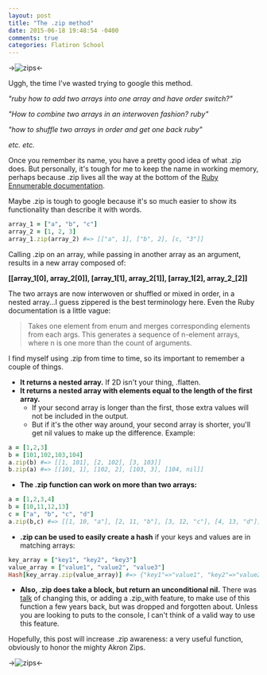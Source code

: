```yaml
---
layout: post
title: "The .zip method"
date: 2015-06-18 19:48:54 -0400
comments: true
categories: Flatiron School
---
```



->![zips](http://www.cayzu.com/wp-content/uploads/zipper-1030x360.jpg "zipper")<-

Uggh, the time I've wasted trying to google this method.

*"ruby how to add two arrays into one array and have order switch?"*   

*"How to combine two arrays in an interwoven fashion? ruby"*  

*"how to shuffle two arrays in order and get one back ruby"*  

*etc. etc.*  

Once you remember its name, you have a pretty good idea of what .zip does. But personally, it's tough for me to keep the name in working memory, perhaps because .zip lives all the way at the bottom of the [Ruby Ennumerable documentation](http://ruby-doc.org/core-2.2.2/Enumerable.html).  

Maybe .zip is tough to google because it's so much easier to show its functionality than describe it with words.

```ruby
array_1 = ["a", "b", "c"]
array_2 = [1, 2, 3]
array_1.zip(array_2) #=> [["a", 1], ["b", 2], [c, "3"]]
```

Calling .zip on an array, while passing in another array as an argument, results in a new array composed of:

 **[[array_1[0], array_2[0]],  [array_1[1], array_2[1]],  [array_1[2], array_2_[2]]**

The two arrays are now interwoven or shuffled or mixed in order, in a nested array...I guess zippered is the best terminology here. Even the Ruby documentation is a little vague:

>Takes one element from enum and merges corresponding elements from each args. This generates a sequence of n-element arrays, where n is one more than the count of arguments.  

I find myself using .zip from time to time, so its important to remember a couple of things.  

* **It returns a nested array.** If 2D isn't your thing, .flatten.  
* **It returns a nested array with elements equal to the length of the first array.**  
    * If your second array is longer than the first, those extra values will not be included in the output.   
    * But if it's the other way around, your second array is shorter, you'll get nil values to make up the difference. Example:
```ruby
a = [1,2,3]  
b = [101,102,103,104]  
a.zip(b) #=> [[1, 101], [2, 102], [3, 103]] 
b.zip(a) #=> [[101, 1], [102, 2], [103, 3], [104, nil]] 
```
* **The .zip function can work on more than two arrays:**

```ruby
a = [1,2,3,4]  
b = [10,11,12,13]
c = ["a", "b", "c", "d"] 
a.zip(b,c) #=> [[1, 10, "a"], [2, 11, "b"], [3, 12, "c"], [4, 13, "d"]] 
```

* **.zip can be used to easily create a hash** if your keys and values are in matching arrays:

```ruby
key_array = ["key1", "key2", "key3"]
value_array = ["value1", "value2", "value3"]
Hash[key_array.zip(value_array)] #=> {"key1"=>"value1", "key2"=>"value2", "key3"=>"value3"} 

```

* **Also, .zip does take a block, but return an unconditional nil.** There was [talk](https://bugs.ruby-lang.org/issues/5044) of changing this, or adding a .zip_with feature, to make use of this function a few years back, but was dropped and forgotten about. Unless you are looking to puts to the console, I can't think of a valid way to use this feature.

Hopefully, this post will increase .zip awareness: a very useful function, obviously to honor the mighty Akron Zips.

->![zips](http://assets.sbnation.com/assets/163084/AkronZipsLogo.jpg "Akron Zips Logo")<-






